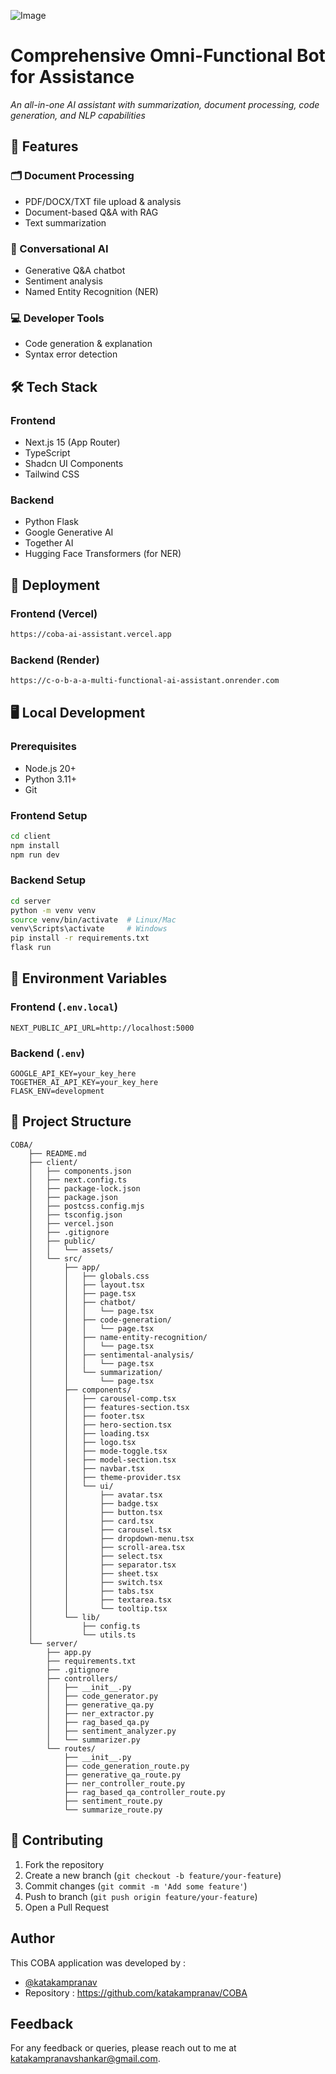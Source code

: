 ![Image](https://github.com/user-attachments/assets/267d137c-c46b-4719-9a19-57c5f9e17e47)

# Comprehensive Omni-Functional Bot for Assistance 

*An all-in-one AI assistant with summarization, document processing, code generation, and NLP capabilities*

## 🌟 Features

### 🗂️ Document Processing
- PDF/DOCX/TXT file upload & analysis
- Document-based Q&A with RAG
- Text summarization

### 💬 Conversational AI
- Generative Q&A chatbot
- Sentiment analysis
- Named Entity Recognition (NER)

### 💻 Developer Tools
- Code generation & explanation
- Syntax error detection

## 🛠️ Tech Stack

### Frontend
- Next.js 15 (App Router)
- TypeScript
- Shadcn UI Components
- Tailwind CSS

### Backend
- Python Flask
- Google Generative AI
- Together AI
- Hugging Face Transformers (for NER)

## 🚀 Deployment

### Frontend (Vercel)
```bash
https://coba-ai-assistant.vercel.app
```

### Backend (Render)
```bash
https://c-o-b-a-a-multi-functional-ai-assistant.onrender.com
```

## 🖥️ Local Development

### Prerequisites
- Node.js 20+
- Python 3.11+
- Git

### Frontend Setup
```bash
cd client
npm install
npm run dev
```

### Backend Setup
```bash
cd server
python -m venv venv
source venv/bin/activate  # Linux/Mac
venv\Scripts\activate     # Windows
pip install -r requirements.txt
flask run
```

## 🔧 Environment Variables

### Frontend (`.env.local`)
```env
NEXT_PUBLIC_API_URL=http://localhost:5000
```

### Backend (`.env`)
```env
GOOGLE_API_KEY=your_key_here
TOGETHER_AI_API_KEY=your_key_here
FLASK_ENV=development
```

## 📂 Project Structure

```
COBA/
    ├── README.md
    ├── client/
    │   ├── components.json
    │   ├── next.config.ts
    │   ├── package-lock.json
    │   ├── package.json
    │   ├── postcss.config.mjs
    │   ├── tsconfig.json
    │   ├── vercel.json
    │   ├── .gitignore
    │   ├── public/
    │   │   └── assets/
    │   └── src/
    │       ├── app/
    │       │   ├── globals.css
    │       │   ├── layout.tsx
    │       │   ├── page.tsx
    │       │   ├── chatbot/
    │       │   │   └── page.tsx
    │       │   ├── code-generation/
    │       │   │   └── page.tsx
    │       │   ├── name-entity-recognition/
    │       │   │   └── page.tsx
    │       │   ├── sentimental-analysis/
    │       │   │   └── page.tsx
    │       │   └── summarization/
    │       │       └── page.tsx
    │       ├── components/
    │       │   ├── carousel-comp.tsx
    │       │   ├── features-section.tsx
    │       │   ├── footer.tsx
    │       │   ├── hero-section.tsx
    │       │   ├── loading.tsx
    │       │   ├── logo.tsx
    │       │   ├── mode-toggle.tsx
    │       │   ├── model-section.tsx
    │       │   ├── navbar.tsx
    │       │   ├── theme-provider.tsx
    │       │   └── ui/
    │       │       ├── avatar.tsx
    │       │       ├── badge.tsx
    │       │       ├── button.tsx
    │       │       ├── card.tsx
    │       │       ├── carousel.tsx
    │       │       ├── dropdown-menu.tsx
    │       │       ├── scroll-area.tsx
    │       │       ├── select.tsx
    │       │       ├── separator.tsx
    │       │       ├── sheet.tsx
    │       │       ├── switch.tsx
    │       │       ├── tabs.tsx
    │       │       ├── textarea.tsx
    │       │       └── tooltip.tsx
    │       └── lib/
    │           ├── config.ts
    │           └── utils.ts
    └── server/
        ├── app.py
        ├── requirements.txt
        ├── .gitignore
        ├── controllers/
        │   ├── __init__.py
        │   ├── code_generator.py
        │   ├── generative_qa.py
        │   ├── ner_extractor.py
        │   ├── rag_based_qa.py
        │   ├── sentiment_analyzer.py
        │   └── summarizer.py
        └── routes/
            ├── __init__.py
            ├── code_generation_route.py
            ├── generative_qa_route.py
            ├── ner_controller_route.py
            ├── rag_based_qa_controller_route.py
            ├── sentiment_route.py
            └── summarize_route.py
```

## 🤝 Contributing
1. Fork the repository
2. Create a new branch (`git checkout -b feature/your-feature`)
3. Commit changes (`git commit -m 'Add some feature'`)
4. Push to branch (`git push origin feature/your-feature`)
5. Open a Pull Request

## Author

This COBA application was developed by :
-	[@katakampranav](https://github.com/katakampranav)
-	Repository : https://github.com/katakampranav/COBA

## Feedback

For any feedback or queries, please reach out to me at katakampranavshankar@gmail.com.

```
